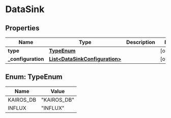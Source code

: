 
# DataSink

## Properties
Name | Type | Description | Notes
------------ | ------------- | ------------- | -------------
**type** | [**TypeEnum**](#TypeEnum) |  |  [optional]
**_configuration** | [**List&lt;DataSinkConfiguration&gt;**](DataSinkConfiguration.md) |  |  [optional]


<a name="TypeEnum"></a>
## Enum: TypeEnum
Name | Value
---- | -----
KAIROS_DB | &quot;KAIROS_DB&quot;
INFLUX | &quot;INFLUX&quot;



